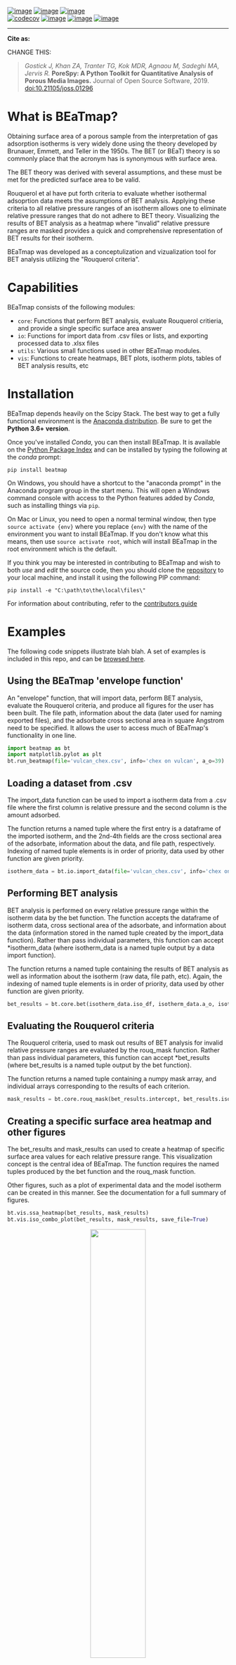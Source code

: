 [![image](https://github.com/PMEAL/beatmap/workflows/Ubuntu/badge.svg)](https://github.com/PMEAL/beatmap/actions)
[![image](https://github.com/PMEAL/beatmap/workflows/macOS/badge.svg)](https://github.com/PMEAL/beatmap/actions)
[![image](https://github.com/PMEAL/beatmap/workflows/Windows/badge.svg)](https://github.com/PMEAL/beatmap/actions)<br/>
[![codecov](https://codecov.io/gh/PMEAL/beatmap/branch/master/graph/badge.svg?token=3ZBPKC3QXW)](https://codecov.io/gh/PMEAL/beatmap)
[![image](https://img.shields.io/badge/ReadTheDocs-GO-blue.svg)](http://beatmap.readthedocs.io/en/master/)
[![image](https://img.shields.io/pypi/v/beatmap.svg)](https://pypi.python.org/pypi/beatmap/)
[![image](https://img.shields.io/badge/DOI-10.21105/joss.01296-blue.svg)](https://doi.org/10.21105/joss.01296)

-----

**Cite as:**

CHANGE THIS:
> *Gostick J, Khan ZA, Tranter TG, Kok MDR, Agnaou M, Sadeghi MA, Jervis
> R.* **PoreSpy: A Python Toolkit for Quantitative Analysis of Porous Media
> Images.** Journal of Open Source Software, 2019.
> [doi:10.21105/joss.01296](https://doi.org/10.21105/joss.01296)

# What is BEaTmap?

Obtaining surface area of a porous sample from the interpretation of gas
adsorption isotherms is very widely done using the theory developed by Brunauer,
Emmett, and Teller in the 1950s.  The BET (or BEaT) theory is so commonly place
that the acronym has is synonymous with surface area.

The BET theory was derived with several assumptions, and these must be met for
the predicted surface area to be valid.

Rouquerol et al have put forth criteria to evaluate whether isothermal adsoprtion data meets the assumptions of BET analysis. Applying these criteria to all relative pressure ranges of an isotherm allows one to eliminate relative pressure ranges that do not adhere to BET theory. Visualizing the results of BET analysis as a heatmap where "invalid" relative pressure ranges are masked provides a quick and comprehensive representation of BET results for their isotherm. 

BEaTmap was developed as a conceptulization and vizualization tool for BET analysis utilizing the "Rouquerol criteria".

# Capabilities

BEaTmap consists of the following modules:

  - `core`: Functions that perform BET analysis, evaluate Rouquerol critieria, and provide a single specific surface area answer
  - `io`: Functions for import data from .csv files or lists, and exporting processed data to .xlsx files
  - `utils`: Various small functions used in other BEaTmap modules.
  - `vis`: Functions to create heatmaps, BET plots, isotherm plots, tables of BET analysis results, etc

# Installation

BEaTmap depends heavily on the Scipy Stack. The best way to get a fully
functional environment is the [Anaconda
distribution](https://www.anaconda.com/download/). Be sure to get the
**Python 3.6+ version**.

Once you've installed *Conda*, you can then install BEaTmap. It is
available on the [Python Package
Index](https://pypi.org/project/beatmap/) and can be installed by typing
the following at the *conda* prompt:

    pip install beatmap

On Windows, you should have a shortcut to the "anaconda prompt" in the
Anaconda program group in the start menu. This will open a Windows
command console with access to the Python features added by *Conda*,
such as installing things via `pip`.

On Mac or Linux, you need to open a normal terminal window, then type
`source activate {env}` where you replace `{env}` with the name of the
environment you want to install BEaTmap. If you don't know what this
means, then use `source activate root`, which will install BEaTmap in
the root environment which is the default.

If you think you may be interested in contributing to BEaTmap and wish
to both *use* and *edit* the source code, then you should clone the
[repository](https://github.com/PMEAL/beatmap) to your local machine,
and install it using the following PIP command:

    pip install -e "C:\path\to\the\local\files\"

For information about contributing, refer to the [contributors
guide](https://github.com/PMEAL/beatmap/blob/master/CONTRIBUTING.md)

# Examples

The following code snippets illustrate blah blah. A set of examples
is included in this repo, and can be [browsed
here](https://github.com/PMEAL/beatmap/tree/master/examples).

## Using the BEaTmap 'envelope function'

An "envelope" function, that will import data, perform BET analysis, evaluate the Rouquerol criteria, and produce all figures for the user has been built. The file path, information about the data (later used for naming exported files), and the adsorbate cross sectional area in square Angstrom need to be specified. It allows the user to access much of BEaTmap's functionality in one line.

```python
import beatmap as bt
import matplotlib.pylot as plt
bt.run_beatmap(file='vulcan_chex.csv', info='chex on vulcan', a_o=39)
```

## Loading a dataset from .csv

The import_data function can be used to import a isotherm data from a .csv file where the first column is relative pressure and the second column is the amount adsorbed.

The function returns a named tuple where the first entry is a dataframe of the imported isotherm, and the 2nd-4th fields are the cross sectional area of the adsorbate, information about the data, and file path, respectively. Indexing of named tuple elements is in order of priority, data used by other function are given priority.


``` python
isotherm_data = bt.io.import_data(file='vulcan_chex.csv', info='chex on vulcan', a_o=39)
```

## Performing BET analysis

BET analysis is performed on every relative pressure range within the isotherm data by the bet function. The function accepts the dataframe of isotherm data, cross sectional area of the adsorbate, and information about the data (information stored in the named tuple created by the import_data function). Rather than pass individual parameters, this function can accept *isotherm_data (where isotherm_data is a named tuple output by a data import function).

The function returns a named tuple containing the results of BET analysis as well as information about the isotherm (raw data, file path, etc). Again, the indexing of named tuple elements is in order of priority, data used by other function are given priority.

```python
bet_results = bt.core.bet(isotherm_data.iso_df, isotherm_data.a_o, isotherm_data.info)
```

## Evaluating the Rouquerol criteria

The Rouquerol criteria, used to mask out results of BET analysis for invalid relative pressure ranges are evaluated by the rouq_mask function. Rather than pass individual parameters, this function can accept *bet_results (where bet_results is a named tuple output by the bet function).

The function returns a named tuple containing a numpy mask array, and individual arrays corresponding to the results of each criterion.


```python
mask_results = bt.core.rouq_mask(bet_results.intercept, bet_results.iso_df, bet_results.nm, bet_results.slope)
```

## Creating a specific surface area heatmap and other figures

The bet_results and mask_results can used to create a heatmap of specific surface area values for each relative pressure range. This visualization concept is the central idea of BEaTmap. The function requires the named tuples produced by the bet function and the rouq_mask function.

Other figures, such as a plot of experimental data and the model isotherm can be created in this manner. See the documentation for a full summary of figures.

```python
bt.vis.ssa_heatmap(bet_results, mask_results)
bt.vis.iso_combo_plot(bet_results, mask_results, save_file=True)
```

<p align="center">
	<img src="https://github.com/PMEAL/beatmap/readme_ssa_heatmap.png" width="50%"></img>
</p>

<p align="center">
	<img src="https://github.com/PMEAL/beatmap/readme_isocombo.png" width="50%"></img>
</p>

## Exporting .xlsx files of results

It might be desireable to have a spreadsheet that contains all results of BET analysis and the Rouquerol criteria. This sheet can be created and saved in the parent directory with the export_processed_data function.

```python
bt.io.export_processed_data(bet_results)
```

